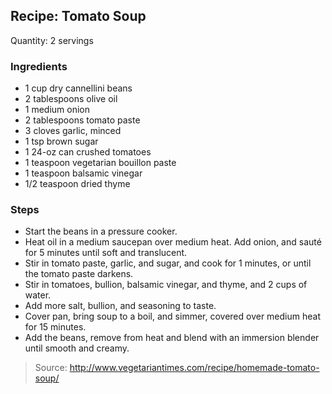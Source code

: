 ## Recipe: Tomato Soup
Quantity: 2 servings  

### Ingredients
 - 1 cup dry cannellini beans
 - 2 tablespoons olive oil
 - 1 medium onion
 - 2 tablespoons tomato paste
 - 3 cloves garlic, minced
 - 1 tsp brown sugar
 - 1 24-oz can crushed tomatoes
 - 1 teaspoon vegetarian bouillon paste
 - 1 teaspoon balsamic vinegar
 - 1/2 teaspoon dried thyme

### Steps
 - Start the beans in a pressure cooker.
 - Heat oil in a medium saucepan over medium heat. Add onion, and sauté for 5 minutes until soft and translucent.
 - Stir in tomato paste, garlic, and sugar, and cook for 1 minutes, or until the tomato paste darkens.
 - Stir in tomatoes, bullion, balsamic vinegar, and thyme, and 2 cups of water.
 - Add more salt, bullion, and seasoning to taste.
 - Cover pan, bring soup to a boil, and simmer, covered over medium heat for 15 minutes.
 - Add the beans, remove from heat and blend with an immersion blender until smooth and creamy.

> Source: http://www.vegetariantimes.com/recipe/homemade-tomato-soup/